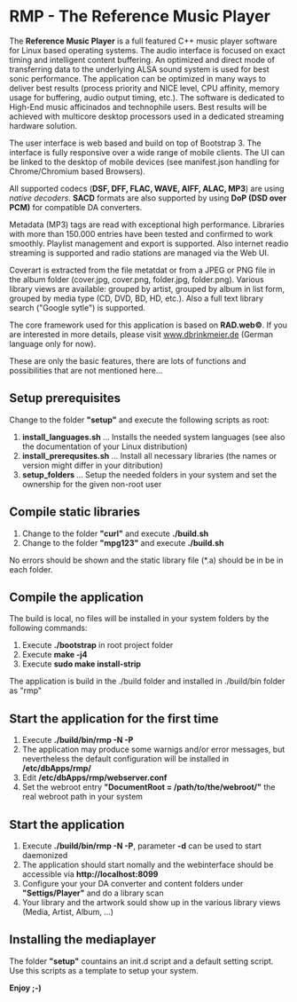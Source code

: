 # RMP - The Reference Music Player

The **Reference Music Player** is a full featured C++ music player software for Linux based operating systems.
The audio interface is focused on exact timing and intelligent content buffering.
An optimized and direct mode of transferring data to the underlying ALSA sound system is used for best sonic performance. The application can be optimized in many ways to deliver best results (process priority and NICE level, CPU affinity, memory usage for buffering, audio output timing, etc.). The software is dedicated to High-End music afficinados and technophile users. Best results will be achieved with multicore desktop processors used in a dedicated streaming hardware solution.

The user interface is web based and build on top of Bootstrap 3. The interface is fully responsive over a wide range of mobile clients.
The UI can be linked to the desktop of mobile devices (see manifest.json handling for Chrome/Chromium based Browsers).

All supported codecs (**DSF, DFF, FLAC, WAVE, AIFF, ALAC, MP3**) are using _native decoders_.
**SACD** formats are also supported by using **DoP (DSD over PCM)** for compatible DA converters.

Metadata (MP3) tags are read with exceptional high performance. Libraries with more than 150.000 entries have been tested and confirmed to work smoothly.
Playlist management and export is supported. Also internet readio streaming is supported and radio stations are managed via the Web UI.

Coverart is extracted from the file metatdat or from a JPEG or PNG file in the album folder (cover.jpg, cover.png, folder.jpg, folder.png).
Various library views are available: grouped by artist, grouped by album in list form, grouped by media type (CD, DVD, BD, HD, etc.). Also a full text library search ("Google sytle") is supported.

The core framework used for this application is based on **RAD.web©**. If you are interested in more details, please visit www.dbrinkmeier.de (German language only for now).

These are only the basic features, there are lots of functions and possibilities that are not mentioned here...

## Setup prerequisites

Change to the folder **"setup"** and execute the following scripts as root:

1. **install_languages.sh** ... Installs the needed system languages (see also the documentation of your Linux distribution)
2. **install_prerequsites.sh** ... Install all necessary libraries (the names or version might differ in your ditribution)
3. **setup_folders <username>** ... Setup the needed folders in your system and set the ownership for the given non-root user

## Compile static libraries

1. Change to the folder **"curl"** and execute **./build.sh**
2. Change to the folder **"mpg123"** and execute **./build.sh**

No errors should be shown and the static library file (\*.a) should be in be in each folder.

## Compile the application

The build is local, no files will be installed in your system folders by the following commands:

1. Execute **./bootstrap** in root project folder
2. Execute **make -j4**
3. Execute **sudo make install-strip**

The application is build in the ./build folder and installed in ./build/bin folder as "rmp"

## Start the application for the first time

1. Execute **./build/bin/rmp -N -P**
2. The application may produce some warnigs and/or error messages, but nevertheless the default configuration will be installed in **/etc/dbApps/rmp/**
3. Edit **/etc/dbApps/rmp/webserver.conf**
4. Set the webroot entry **"DocumentRoot = /path/to/the/webroot/"** the real webroot path in your system

## Start the application

1. Execute **./build/bin/rmp -N -P**, parameter **-d** can be used to start daemonized
2. The application should start nomally and the webinterface should be accessible via **http://localhost:8099**
3. Configure your your DA converter and content folders under **"Settigs/Player"** and do a library scan
4. Your library and the artwork sould show up in the various library views (Media, Artist, Album, ...)

## Installing the mediaplayer

The folder **"setup"** countains an init.d script and a default setting script. Use this scripts as a template to setup your system.


__Enjoy ;-)__
